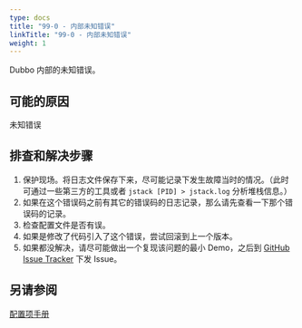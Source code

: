 ```yaml
---
type: docs
title: "99-0 - 内部未知错误"
linkTitle: "99-0 - 内部未知错误"
weight: 1
---
```

Dubbo 内部的未知错误。

## 可能的原因
未知错误

## 排查和解决步骤
1. 保护现场。将日志文件保存下来，尽可能记录下发生故障当时的情况。（此时可通过一些第三方的工具或者 `jstack [PID] > jstack.log` 分析堆栈信息。）
2. 如果在这个错误码之前有其它的错误码的日志记录，那么请先查看一下那个错误码的记录。
3. 检查配置文件是否有误。
4. 如果是修改了代码引入了这个错误，尝试回滚到上一个版本。
5. 如果都没解决，请尽可能做出一个复现该问题的最小 Demo，之后到 [GitHub Issue Tracker](https://github.com/apache/dubbo/issues) 下发 Issue。

## 另请参阅
[配置项手册](/zh/docs3-v2/java-sdk/reference-manual/config/properties/)

